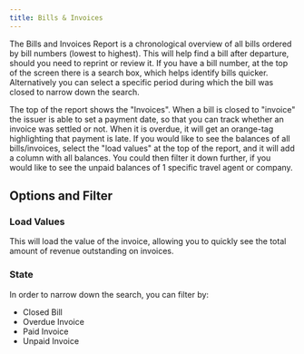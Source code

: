 ```yaml
---
title: Bills & Invoices
---
```


The Bills and Invoices Report is a chronological overview of all bills ordered by bill numbers (lowest to highest). This will help find a bill after departure, should you need to reprint or review it. If you have a bill number, at the top of the screen there is a search box, which helps identify bills quicker. Alternatively you can select a specific period during which the bill was closed to narrow down the search.

The top of the report shows the "Invoices".
When a bill is closed to "invoice" the issuer is able to set a payment date, so that you can track whether an invoice was settled or not. When it is overdue, it will get an orange-tag highlighting that payment is late.
If you would like to see the balances of all bills/invoices, select the "load values" at the top of the report, and it will add a column with all balances. You could then filter it down further, if you would like to see the unpaid balances of 1 specific travel agent or company.

## Options and Filter

### Load Values
This will load the value of the invoice, allowing you to quickly see the total amount of revenue outstanding on invoices.

### State
In order to narrow down the search, you can filter by:

- Closed Bill
- Overdue Invoice
- Paid Invoice
- Unpaid Invoice

